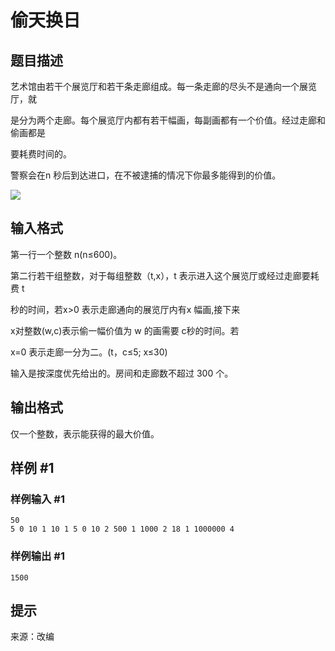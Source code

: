 # 偷天换日

## 题目描述

艺术馆由若干个展览厅和若干条走廊组成。每一条走廊的尽头不是通向一个展览厅，就

是分为两个走廊。每个展览厅内都有若干幅画，每副画都有一个价值。经过走廊和偷画都是

要耗费时间的。

警察会在n 秒后到达进口，在不被逮捕的情况下你最多能得到的价值。

![](https://cdn.luogu.com.cn/upload/pic/2730.png)


## 输入格式

第一行一个整数 n(n≤600)。

第二行若干组整数，对于每组整数（t,x），t 表示进入这个展览厅或经过走廊要耗费 t

秒的时间，若x>0 表示走廊通向的展览厅内有x 幅画,接下来

x对整数(w,c)表示偷一幅价值为 w 的画需要 c秒的时间。若

x=0 表示走廊一分为二。(t，c≤5; x≤30) 

输入是按深度优先给出的。房间和走廊数不超过 300 个。


## 输出格式

仅一个整数，表示能获得的最大价值。


## 样例 #1

### 样例输入 #1
```
50 
5 0 10 1 10 1 5 0 10 2 500 1 1000 2 18 1 1000000 4
```

### 样例输出 #1

```
1500
```

## 提示

来源：改编


